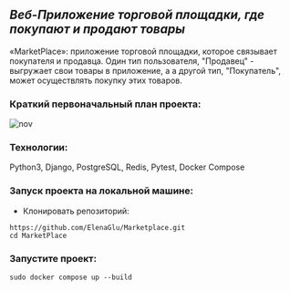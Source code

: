 ## _Веб-Приложение торговой площадки, где покупают и продают товары_

«MarketPlace»: приложение торговой площадки, которое связывает покупателя и продавца. Один тип пользователя, "Продавец" - выгружает свои товары в приложение, а а другой тип, "Покупатель", может осуществлять покупку этих товаров.

### Краткий первоначальный план проекта:


![nov](https://github.com/ElenaGlu/MarketPlace/assets/123466535/dc2c5527-c0aa-4451-bc7f-096caf9875a9)


### Технологии:

Python3, Django, PostgreSQL, Redis, Pytest, Docker Compose

### Запуск проекта на локальной машине:

- Клонировать репозиторий:
```
https://github.com/ElenaGlu/Marketplace.git
cd MarketPlace
```

### Запустите проект:

```
sudo docker compose up --build
```
